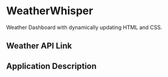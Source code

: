 # WeatherWhisper
Weather Dashboard with dynamically updating HTML and CSS.
## Weather API Link
## Application Description
